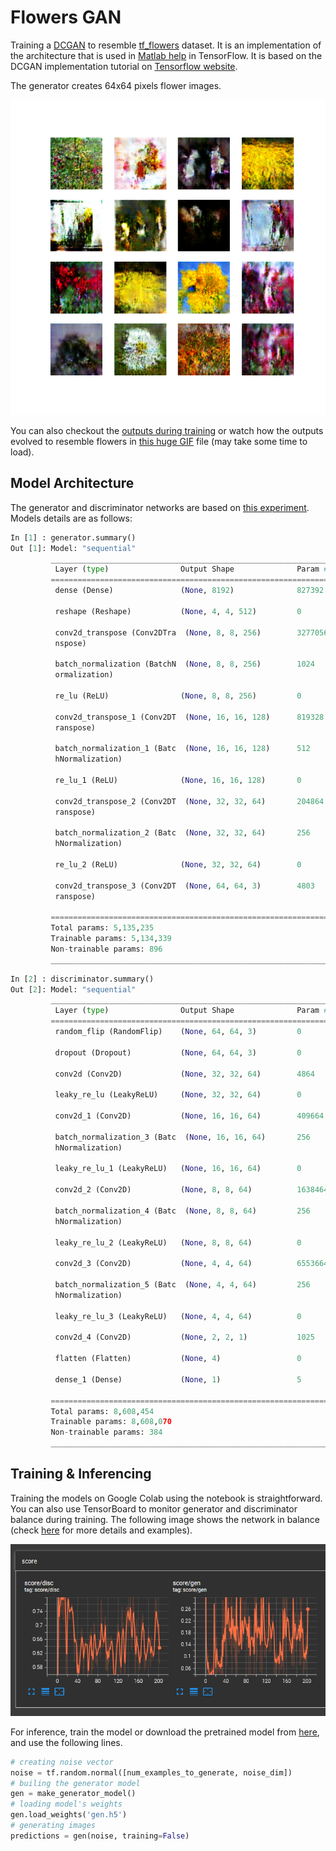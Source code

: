 # Flowers GAN

Training a [DCGAN](https://arxiv.org/abs/1511.06434) to resemble [tf_flowers](https://www.tensorflow.org/datasets/catalog/tf_flowers) dataset. It is an implementation of the architecture that is used in [Matlab help](https://www.mathworks.com/help/deeplearning/ug/train-generative-adversarial-network.html) in TensorFlow. It is based on the DCGAN implementation tutorial on [Tensorflow website](https://www.tensorflow.org/tutorials/generative/dcgan).



The generator creates 64x64 pixels flower images.

![16 generated flower images](./images/sample.png)

You can also checkout the [outputs during training](./images/training) or watch how the outputs evolved to resemble flowers in [this huge GIF](./images/dcgan.gif) file (may take some time to load).

## Model Architecture

The generator and discriminator networks are based on [this experiment](https://www.mathworks.com/help/deeplearning/ug/train-generative-adversarial-network.html). Models details are as follows:

```python
In [1] : generator.summary()
Out [1]: Model: "sequential"
         _________________________________________________________________
          Layer (type)                Output Shape              Param #   
         =================================================================
          dense (Dense)               (None, 8192)              827392    

          reshape (Reshape)           (None, 4, 4, 512)         0         

          conv2d_transpose (Conv2DTra  (None, 8, 8, 256)        3277056   
          nspose)                                                         

          batch_normalization (BatchN  (None, 8, 8, 256)        1024      
          ormalization)                                                   

          re_lu (ReLU)                (None, 8, 8, 256)         0         

          conv2d_transpose_1 (Conv2DT  (None, 16, 16, 128)      819328    
          ranspose)                                                       

          batch_normalization_1 (Batc  (None, 16, 16, 128)      512       
          hNormalization)                                                 

          re_lu_1 (ReLU)              (None, 16, 16, 128)       0         

          conv2d_transpose_2 (Conv2DT  (None, 32, 32, 64)       204864    
          ranspose)                                                       

          batch_normalization_2 (Batc  (None, 32, 32, 64)       256       
          hNormalization)                                                 

          re_lu_2 (ReLU)              (None, 32, 32, 64)        0         

          conv2d_transpose_3 (Conv2DT  (None, 64, 64, 3)        4803      
          ranspose)                                                       

         =================================================================
         Total params: 5,135,235
         Trainable params: 5,134,339
         Non-trainable params: 896
         _________________________________________________________________
```

```python
In [2] : discriminator.summary()
Out [2]: Model: "sequential"
         _________________________________________________________________
          Layer (type)                Output Shape              Param #   
         =================================================================
          random_flip (RandomFlip)    (None, 64, 64, 3)         0         

          dropout (Dropout)           (None, 64, 64, 3)         0         

          conv2d (Conv2D)             (None, 32, 32, 64)        4864      

          leaky_re_lu (LeakyReLU)     (None, 32, 32, 64)        0         

          conv2d_1 (Conv2D)           (None, 16, 16, 64)        409664    

          batch_normalization_3 (Batc  (None, 16, 16, 64)       256       
          hNormalization)                                                 

          leaky_re_lu_1 (LeakyReLU)   (None, 16, 16, 64)        0         

          conv2d_2 (Conv2D)           (None, 8, 8, 64)          1638464   

          batch_normalization_4 (Batc  (None, 8, 8, 64)         256       
          hNormalization)                                                 

          leaky_re_lu_2 (LeakyReLU)   (None, 8, 8, 64)          0         

          conv2d_3 (Conv2D)           (None, 4, 4, 64)          6553664   

          batch_normalization_5 (Batc  (None, 4, 4, 64)         256       
          hNormalization)                                                 

          leaky_re_lu_3 (LeakyReLU)   (None, 4, 4, 64)          0         

          conv2d_4 (Conv2D)           (None, 2, 2, 1)           1025      

          flatten (Flatten)           (None, 4)                 0         

          dense_1 (Dense)             (None, 1)                 5         

         =================================================================
         Total params: 8,608,454
         Trainable params: 8,608,070
         Non-trainable params: 384
         _________________________________________________________________
```

## Training & Inferencing

Training the models on Google Colab using the notebook is straightforward. You can also use TensorBoard to monitor generator and discriminator balance during training. The following image shows the network in balance (check [here](https://www.mathworks.com/help/deeplearning/ug/monitor-gan-training-progress-and-identify-common-failure-modes.html) for more details and examples).

![TensorBoard showing gen and disc scores during training](./images/tensorboard.png)



For inference, train the model or download the pretrained model from [here](https://drive.google.com/drive/folders/1hBg3cfvNGpXJXrkSmSwPP6Gpj65M3YC2?usp=sharing), and use the following lines.

```python
# creating noise vector
noise = tf.random.normal([num_examples_to_generate, noise_dim])
# builing the generator model
gen = make_generator_model()
# loading model's weights
gen.load_weights('gen.h5')
# generating images
predictions = gen(noise, training=False)
```


